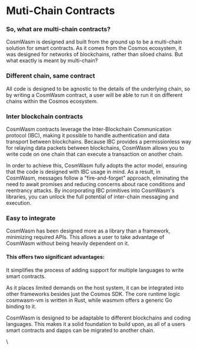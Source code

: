# Muti-Chain Contracts

### So, what are multi-chain contracts?

CosmWasm is designed and built from the ground up to be a multi-chain solution for smart contracts. As it comes from the Cosmos ecosystem, it was designed for networks of blockchains, rather than siloed chains. But what exactly is meant by multi-chain?

### Different chain, same contract

All code is designed to be agnostic to the details of the underlying chain, so by writing a CosmWasm contract, a user will be able to run it on different chains within the Cosmos ecosystem.

### Inter blockchain contracts

CosmWasm contracts leverage the Inter-Blockchain Communication protocol (IBC), making it possible to handle authentication and data transport between blockchains. Because IBC provides a permissionless way for relaying data packets between blockchains, CosmWasm allows you to write code on one chain that can execute a transaction on another chain.

In order to achieve this, CosmWasm fully adopts the actor model, ensuring that the code is designed with IBC usage in mind. As a result, in CosmWasm, messages follow a "fire-and-forget" approach, eliminating the need to await promises and reducing concerns about race conditions and reentrancy attacks. By incorporating IBC primitives into CosmWasm's libraries, you can unlock the full potential of inter-chain messaging and execution.

### Easy to integrate

CosmWasm has been designed more as a library than a framework, minimizing required APIs. This allows a user to take advantage of CosmWasm without being heavily dependent on it.

#### This offers two significant advantages:

It simplifies the process of adding support for multiple languages to write smart contracts.

As it places limited demands on the host system, it can be integrated into other frameworks besides just the Cosmos SDK. The core runtime logic cosmwasm-vm is written in Rust, while wasmvm offers a generic Go binding to it.

CosmWasm is designed to be adaptable to different blockchains and coding languages. This makes it a solid foundation to build upon, as all of a users smart contracts and dapps can be migrated to another chain.

\
